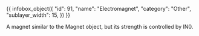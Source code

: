 {{ infobox_object({
	"id": 91,
	"name": "Electromagnet",
	"category": "Other",
	"sublayer_width": 15,
}) }}

A magnet similar to the Magnet object, but its strength is controlled by IN0.